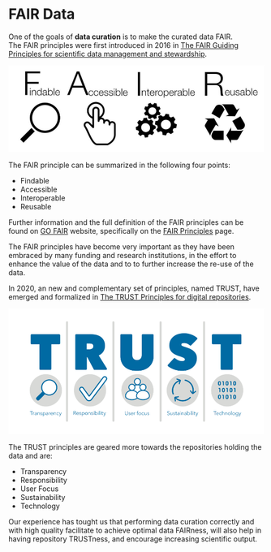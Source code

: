 # FAIR Data

One of the goals of __data curation__ is to make the curated data FAIR.  
The FAIR principles were first introduced in 2016 in [The FAIR Guiding Principles for scientific data management and stewardship](https://www.nature.com/articles/sdata201618).

![FAIR logo](fair.png)

The FAIR principle can be summarized in the following four points:
- Findable
- Accessible
- Interoperable
- Reusable

Further information and the full definition of the FAIR principles can be found on [GO FAIR](https://www.go-fair.org) website, specifically on the [FAIR Principles](https://www.go-fair.org/fair-principles/) page.

The FAIR principles have become very important as they have been embraced by many funding and research institutions, in the effort to enhance the value of the data and to to further increase the re-use of the data.

In 2020, an new and complementary set of principles, named TRUST, have emerged and formalized in [The TRUST Principles for digital repositories](https://www.nature.com/articles/s41597-020-0486-7). 

![TRUST logo](trust.png)

The TRUST principles are geared more towards the repositories holding the data and are:
- Transparency
- Responsibility
- User Focus
- Sustainability
- Technology

Our experience has tought us that performing data curation correctly and with high quality facilitate to achieve optimal data FAIRness, will also help in having repository TRUSTness, and encourage increasing scientific output.
